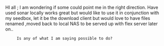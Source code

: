 HI all ;
         I am wondering if some could point me in the right direction. Have used sonar locally works great but would like to use it in conjunction with my seedbox, let it be the download client but would love to have files renamed ,moved back to local NAS to be served up with flex server later on.. 

         Is any of what I am saying possible to do?
    